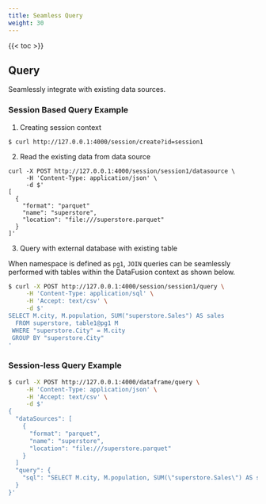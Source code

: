 ```yaml
---
title: Seamless Query
weight: 30
---
```


{{< toc >}}

## Query

Seamlessly integrate with existing data sources.

### Session Based Query Example

1. Creating session context

```shell
$ curl http://127.0.0.1:4000/session/create?id=session1
```

2. Read the existing data from data source

```shell
curl -X POST http://127.0.0.1:4000/session/session1/datasource \
     -H 'Content-Type: application/json' \
     -d $'
[
  {
    "format": "parquet"
    "name": "superstore",
    "location": "file:///superstore.parquet"
  }
]'
```

3. Query with external database with existing table

When namespace is defined as `pg1`, `JOIN` queries can be seamlessly performed with tables
within the DataFusion context as shown below.

```sh
$ curl -X POST http://127.0.0.1:4000/session/session1/query \
     -H 'Content-Type: application/sql' \
     -H 'Accept: text/csv' \
     -d $'
SELECT M.city, M.population, SUM("superstore.Sales") AS sales
  FROM superstore, table1@pg1 M
 WHERE "superstore.City" = M.city
 GROUP BY "superstore.City"
'
```

### Session-less Query Example

```sh
$ curl -X POST http://127.0.0.1:4000/dataframe/query \
     -H 'Content-Type: application/json' \
     -H 'Accept: text/csv' \
     -d $'
{
  "dataSources": [
    {
      "format": "parquet",
      "name": "superstore",
      "location": "file:///superstore.parquet"
    }
  ]
  "query": {
    "sql": "SELECT M.city, M.population, SUM(\"superstore.Sales\") AS sales\n FROM superstore, table1@pg1 M\n WHERE \"superstore.City\" = M.city\n GROUP BY \"superstore.City\""
  }
}'
```
